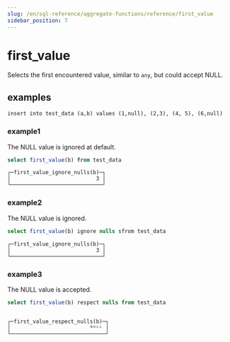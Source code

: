 ```yaml
---
slug: /en/sql-reference/aggregate-functions/reference/first_value
sidebar_position: 7
---
```


# first_value

Selects the first encountered value, similar to `any`, but could accept NULL.

## examples

```sq;
insert into test_data (a,b) values (1,null), (2,3), (4, 5), (6,null)
```

### example1
The NULL value is ignored at default.
```sql
select first_value(b) from test_data
```

```text
┌─first_value_ignore_nulls(b)─┐
│                           3 │
└─────────────────────────────┘

```

### example2
The NULL value is ignored.
```sql
select first_value(b) ignore nulls sfrom test_data
```

```text
┌─first_value_ignore_nulls(b)─┐
│                           3 │
└─────────────────────────────┘

```

### example3
The NULL value is accepted.
```sql
select first_value(b) respect nulls from test_data
```

```text

┌─first_value_respect_nulls(b)─┐
│                         ᴺᵁᴸᴸ │
└──────────────────────────────┘
```


